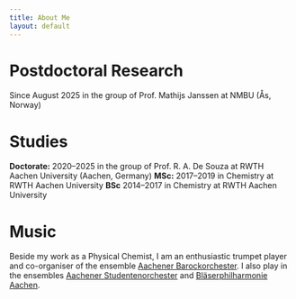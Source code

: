 ```yaml
---
title: About Me
layout: default
---
```


# Postdoctoral Research
Since August 2025 in the group of Prof. Mathijs Janssen at NMBU (&Aring;s, Norway)

# Studies
**Doctorate:**
2020&ndash;2025 in the group of Prof. R. A. De Souza at RWTH Aachen University (Aachen, Germany)
**MSc:**
2017&ndash;2019 in Chemistry at RWTH Aachen University
**BSc**
2014&ndash;2017 in Chemistry at RWTH Aachen University

# Music
Beside my work as a Physical Chemist, I am an enthusiastic trumpet player and co-organiser of the ensemble [Aachener Barockorchester](https://www.instagram.com/aachenerbarockorchester/). I also play in the ensembles [Aachener Studentenorchester](https://www.aso.rwth-aachen.de/) and [Bläserphilharmonie Aachen](https://blaeserphilharmonie-aachen.de/).